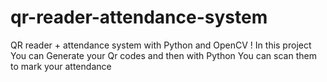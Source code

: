 # qr-reader-attendance-system

QR reader + attendance system with Python and OpenCV !
In this project You can Generate your Qr codes and then with Python You can scan them to mark your attendance
